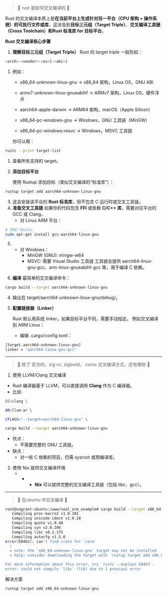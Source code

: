 > 🙋 rust 是如何交叉编译的
> 🤖 

Rust 的交叉编译本质上是**在当前平台上生成针对另一平台（CPU 架构 + 操作系统）的可执行文件或库**，这涉及到**目标三元组（Target Triple）**、**交叉编译工具链（Cross Toolchain）和Rust 标准库 for 目标平台**。

 **Rust 交叉编译核心步骤**
1. **理解目标三元组（Target Triple）**
	Rust 的 target triple 一般形如：

```bash 
<arch>-<vendor>-<os>[-<abi>]
```

1. 例如：
    
    - x86_64-unknown-linux-gnu → x86_64 架构，Linux OS，GNU ABI
        
    - armv7-unknown-linux-gnueabihf → ARMv7 架构，Linux OS，硬件浮点
        
    - aarch64-apple-darwin → ARM64 架构，macOS（Apple Silicon）
        
    - x86_64-pc-windows-gnu → Windows，GNU 工具链（MinGW）
        
    - x86_64-pc-windows-msvc → Windows，MSVC 工具链
        
    
    你可以用：


```bash
rustc --print target-list
```

1. 查看所有支持的 target。

2. **添加目标平台**
    
    使用 Rustup 添加目标（类似交叉编译的“标准库”）：

```bash
rustup target add aarch64-unknown-linux-gnu
```

3. 这会安装该平台的 **Rust 标准库**，但不包含 C 运行时或交叉工具链。
4. **准备交叉工具链**
    如果你的代码包含 **FFI** 或依赖 **C/C++ 库**，需要对应平台的 GCC 或 Clang。
    - 对 Linux ARM 平台：

```bash
# 例如 Ubuntu
sudo apt-get install gcc-aarch64-linux-gnu
```


5. - 对 Windows：
        - MinGW (GNU): mingw-w64  
        - MSVC: 需要 Visual Studio 工具链
    工具链会提供 aarch64-linux-gnu-gcc、arm-linux-gnueabihf-gcc 等，用于编译 C 依赖。


6. **编译**
    最简单的交叉编译命令：
```bash
cargo build --target aarch64-unknown-linux-gnu
```

4. 输出在 target/aarch64-unknown-linux-gnu/debug/。

5. **配置链接器（Linker）**
    
    Rust 默认用系统 linker，如果目标平台不同，需要手动指定。
    例如交叉编译到 ARM Linux：
    - 编辑 .cargo/config.toml：
    
```bash
[target.aarch64-unknown-linux-gnu]
linker = "aarch64-linux-gnu-gcc"
```

---

> 🙋 除了 官方的，zig cc, zigbuild， corss 交叉编译方式，还有哪些
> 🤖  

1. 使用 LLVM/Clang 交叉编译
- Rust 编译器基于 LLVM，可以直接调用 **Clang** 作为 C 编译器。
- 比如
```bash
CC=clang \

AR=llvm-ar \

CFLAGS="--target=aarch64-linux-gnu" \

cargo build --target aarch64-unknown-linux-gnu
```

- 优点：
    - 不需要完整的 GNU 工具链。
- 缺点：
    - 对一些 C 依赖的项目，仍需 sysroot 或预编译库。


2. 使用 Nix 提供交叉编译环境
	- - - **Nix** 可以提供完整的交叉编译工具链（包括 libc、gcc）。

---

> 🙋 在ubuntu 中交叉编译
> 🤖  

```bash
root@vagrant-ubuntu:/www/seal_orm_example# cargo build --target x86_64-unknown-linux-gnu
   Compiling proc-macro2 v1.0.101
   Compiling unicode-ident v1.0.18
   Compiling quote v1.0.40
   Compiling syn v2.0.106
   Compiling libc v0.2.175
   Compiling autocfg v1.5.0
error[E0463]: can't find crate for `core`
  |
  = note: the `x86_64-unknown-linux-gnu` target may not be installed
  = help: consider downloading the target with `rustup target add x86_64-unknown-linux-gnu`

For more information about this error, try `rustc --explain E0463`.
error: could not compile `libc` (lib) due to 1 previous error
```

解决方案
```bash
rustup target add x86_64-unknown-linux-gnu
```